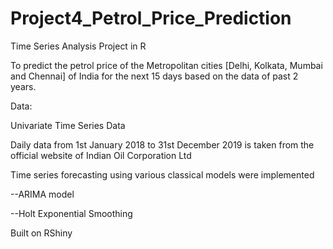 # Project4_Petrol_Price_Prediction

Time Series Analysis Project in R

To predict the petrol price of the Metropolitan cities [Delhi, Kolkata, Mumbai and Chennai] of India for the next 15 days based on the data of past 2 years.

Data:

Univariate Time Series Data

Daily data from 1st January 2018 to 31st December 2019 is taken from the official website of Indian Oil Corporation Ltd


Time series forecasting using various classical models were implemented

--ARIMA model

--Holt Exponential Smoothing

Built on RShiny
